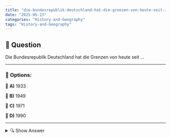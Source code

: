 ```yaml
---
title: "die-bundesrepublik-deutschland-hat-die-grenzen-von-heute-seit-…"
date: "2025-05-23"
categories: "History-and-Geography"
tags: "History-and-Geography"
---
```


## 📌 **Question**

Die Bundesrepublik Deutschland hat die Grenzen von heute seit …



---

### 📝 **Options:**

🔘 **A)** 1933

🔘 **B)** 1949

🔘 **C)** 1971

🔘 **D)** 1990

---

<details>
  <summary>🔍 Show Answer</summary>

  <p>
💡  <b>Correct Answer:</b>  d
  </p>
  <p>
    📖<b>Explanation:</b>
    Die Frage bezieht sich auf die historische Entwicklung der Grenzen der Bundesrepublik Deutschland. Nach dem Zweiten Weltkrieg wurde Deutschland geteilt, und die Bundesrepublik wurde 1949 gegründet. Die Grenzen änderten sich 1990, als die Wiedervereinigung von West- und Ostdeutschland stattfand. Vor der Gründung der Bundesrepublik gab es 1933 keine Grenzen in ihrer heutigen Form, und 1971 fällt nicht in signifikante Grenzänderungen. Daher ist das Jahr 1990 relevant, denn seit der Wiedervereinigung existiert das heutige Deutschland in seinen aktuellen Grenzen.
  </p>
</details>

